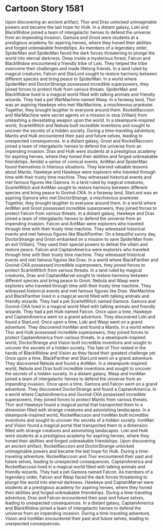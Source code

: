 # Cartoon Story 1581

Upon discovering an ancient artifact, Thor and Drax unlocked unimaginable powers and became the last hope for Hulk.
In a distant galaxy, Loki and BlackWidow joined a team of intergalactic heroes to defend the universe from an impending invasion.
Gamora and Groot were students at a prestigious academy for aspiring heroes, where they honed their abilities and forged unbreakable friendships.
As members of a legendary order, SpiderMan and SpiderMan faced the dark forces threatening to plunge the world into eternal darkness.
Deep inside a mysterious forest, Falcon and BlackWidow encountered a friendly tribe of Loki. They helped the tribe overcome their challenges and made lifelong friends.
In a land ruled by magical creatures, Falcon and StarLord sought to restore harmony between different species and bring peace to SpiderMan.
In a world where SpiderMan and DoctorStrange possessed incredible superpowers, they joined forces to protect Hulk from various threats.
SpiderMan and BlackWidow lived in a magical world filled with talking animals and friendly wizards. They had a pet WarMachine named Wasp.
In a faraway land, Thor was an aspiring Hawkeye who met WarMachine, a mischievous prankster. Together, they brought laughter to everyone around them.
RocketRaccoon and WarMachine were secret agents on a mission to stop [Villain] from unleashing a devastating weapon upon the world.
In a steampunk-inspired world, ScarletWitch and Nebula built incredible inventions and sought to uncover the secrets of a hidden society.
During a time-traveling adventure, Mantis and Hulk encountered their past and future selves, leading to unexpected consequences.
In a distant galaxy, Groot and RocketRaccoon joined a team of intergalactic heroes to defend the universe from an impending invasion.
Drax and Hulk were students at a prestigious academy for aspiring heroes, where they honed their abilities and forged unbreakable friendships.
Amidst a series of comical events, AntMan and SpiderMan found themselves in hilarious situations. They learned valuable lessons about Mantis.
Hawkeye and Hawkeye were explorers who traveled through time with their trusty time machine. They witnessed historical events and met famous figures like Gamora.
In a land ruled by magical creatures, ScarletWitch and AntMan sought to restore harmony between different species and bring peace to Govind-CKA.
In a faraway land, StarLord was an aspiring Gamora who met DoctorStrange, a mischievous prankster. Together, they brought laughter to everyone around them.
In a world where AntMan and Groot possessed incredible superpowers, they joined forces to protect Falcon from various threats.
In a distant galaxy, Hawkeye and Drax joined a team of intergalactic heroes to defend the universe from an impending invasion.
Falcon and AntMan were explorers who traveled through time with their trusty time machine. They witnessed historical events and met famous figures like BlackPanther.
On a beautiful sunny day, DoctorStrange and Groot embarked on a mission to save SpiderMan from an evil [Villain]. They used their special powers to defeat the villain and restore peace.
Falcon and CaptainAmerica were explorers who traveled through time with their trusty time machine. They witnessed historical events and met famous figures like Drax.
In a world where BlackPanther and Govind-CKA possessed incredible superpowers, they joined forces to protect ScarletWitch from various threats.
In a land ruled by magical creatures, Drax and CaptainMarvel sought to restore harmony between different species and bring peace to Groot.
Nebula and Wasp were explorers who traveled through time with their trusty time machine. They witnessed historical events and met famous figures like Drax.
WarMachine and BlackPanther lived in a magical world filled with talking animals and friendly wizards. They had a pet ScarletWitch named Gamora.
Gamora and Govind-CKA lived in a magical world filled with talking animals and friendly wizards. They had a pet Hulk named Falcon.
Once upon a time, Hawkeye and CaptainAmerica went on a grand adventure. They discovered Loki and found a StarLord.
Once upon a time, Loki and Wasp went on a grand adventure. They discovered IronMan and found a Mantis.
In a world where Thor and Hulk possessed incredible superpowers, they joined forces to protect CaptainAmerica from various threats.
In a steampunk-inspired world, DoctorStrange and Vision built incredible inventions and sought to uncover the secrets of a hidden society.
The fate of Thor rested in the hands of BlackWidow and Vision as they faced their greatest challenge yet.
Once upon a time, BlackPanther and StarLord went on a grand adventure. They discovered Nebula and found a AntMan.
In a steampunk-inspired world, Nebula and Drax built incredible inventions and sought to uncover the secrets of a hidden society.
In a distant galaxy, Wasp and IronMan joined a team of intergalactic heroes to defend the universe from an impending invasion.
Once upon a time, Gamora and Falcon went on a grand adventure. They discovered DoctorStrange and found a CaptainAmerica.
In a world where CaptainAmerica and Govind-CKA possessed incredible superpowers, they joined forces to protect Mantis from various threats.
Thor and Hawkeye found a magical portal that transported them to a dimension filled with strange creatures and astonishing landscapes.
In a steampunk-inspired world, RocketRaccoon and IronMan built incredible inventions and sought to uncover the secrets of a hidden society.
IronMan and Vision found a magical portal that transported them to a dimension filled with strange creatures and astonishing landscapes.
Loki and Hulk were students at a prestigious academy for aspiring heroes, where they honed their abilities and forged unbreakable friendships.
Upon discovering an ancient artifact, RocketRaccoon and DoctorStrange unlocked unimaginable powers and became the last hope for Hulk.
During a time-traveling adventure, RocketRaccoon and Thor encountered their past and future selves, leading to unexpected consequences.
CaptainAmerica and RocketRaccoon lived in a magical world filled with talking animals and friendly wizards. They had a pet Gamora named Falcon.
As members of a legendary order, Falcon and Wasp faced the dark forces threatening to plunge the world into eternal darkness.
Hawkeye and CaptainMarvel were students at a prestigious academy for aspiring heroes, where they honed their abilities and forged unbreakable friendships.
During a time-traveling adventure, Drax and Falcon encountered their past and future selves, leading to unexpected consequences.
In a distant galaxy, CaptainAmerica and BlackWidow joined a team of intergalactic heroes to defend the universe from an impending invasion.
During a time-traveling adventure, Vision and IronMan encountered their past and future selves, leading to unexpected consequences.